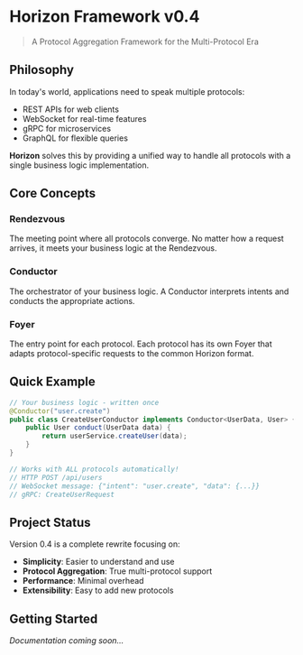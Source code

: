 # Horizon Framework v0.4

> A Protocol Aggregation Framework for the Multi-Protocol Era

## Philosophy

In today's world, applications need to speak multiple protocols:
- REST APIs for web clients
- WebSocket for real-time features  
- gRPC for microservices
- GraphQL for flexible queries

**Horizon** solves this by providing a unified way to handle all protocols with a single business logic implementation.

## Core Concepts

### Rendezvous
The meeting point where all protocols converge. No matter how a request arrives, it meets your business logic at the Rendezvous.

### Conductor
The orchestrator of your business logic. A Conductor interprets intents and conducts the appropriate actions.

### Foyer
The entry point for each protocol. Each protocol has its own Foyer that adapts protocol-specific requests to the common Horizon format.

## Quick Example

```java
// Your business logic - written once
@Conductor("user.create")
public class CreateUserConductor implements Conductor<UserData, User> {
    public User conduct(UserData data) {
        return userService.createUser(data);
    }
}

// Works with ALL protocols automatically!
// HTTP POST /api/users
// WebSocket message: {"intent": "user.create", "data": {...}}
// gRPC: CreateUserRequest
```

## Project Status

Version 0.4 is a complete rewrite focusing on:
- **Simplicity**: Easier to understand and use
- **Protocol Aggregation**: True multi-protocol support
- **Performance**: Minimal overhead
- **Extensibility**: Easy to add new protocols

## Getting Started

*Documentation coming soon...*
